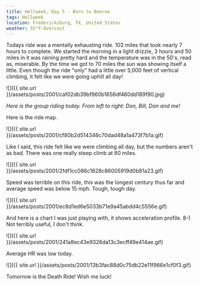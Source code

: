 ```yaml
---
title: Hellweek, Day 5 - Born to Boerne
tags: Hellweek
location: Fredericksburg, TX, United States
weather: 55°F Overcast
---
```


Todays ride was a mentally exhausting ride. 102 miles that took nearly 7 hours to complete. We started the morning in a light drizzle, 3 hours and 50 miles in it was raining pretty hard and the temperature was in the 50's, read as, miserable. By the time we got to 70 miles the sun was showing itself a little. Even though the ride "only" had a little over 5,000 feet of vertical climbing, it felt like we were going uphill all day!

![]({{ site.url }}/assets/posts/2001/caf02db39bf960b1656df460dd189f90.jpg)

_Here is the group riding today. From left to right: Don, Bill, Don and me!_

Here is the ride map.

![]({{ site.url }}/assets/posts/2001/cf80b2d514346c70dad48a1a473f7b1a.gif)

Like I said, this ride felt like we were climbing all day, but the numbers aren't as bad. There was one really steep climb at 80 miles.

![]({{ site.url }}/assets/posts/2001/2fdf1cc086c1628c86005919d0b81a23.gif)

Speed was terrible on this ride, this was the longest century thus far and average speed was below 15 mph. Tough, tough day.

![]({{ site.url }}/assets/posts/2001/ec8d1ed6e5033b71e9a45abdd4c5556e.gif)

And here is a chart I was just playing with, it shows acceleration profile. 8-) Not terribly useful, I don't think.

![]({{ site.url }}/assets/posts/2001/241a8ec43e9326da13c3ecff49e414ae.gif)

Average HR was low today.

![]({{ site.url }}/assets/posts/2001/13b3fac88d0c75db22e11f966e1cf0f3.gif)

Tomorrow is the Death Ride! Wish me luck!
